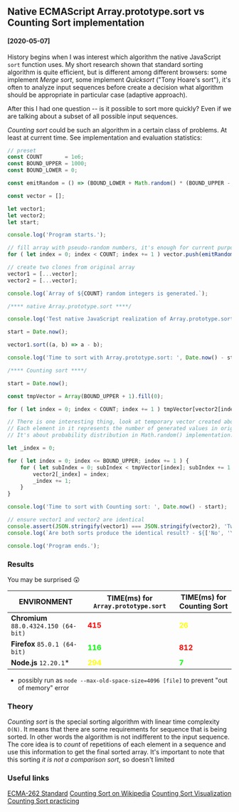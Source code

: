 ## Native ECMAScript Array.prototype.sort vs Counting Sort implementation

#### [2020-05-07]

History begins when I was interest which algorithm the native JavaScript `sort` function uses. My short research shown that standard sorting algorithm is quite efficient, but is different among different browsers: some implement _Merge sort_, some implement
_Quicksort_ ("Tony Hoare's sort"), it's often to analyze input sequences before create a decision what algorithm should be appropriate in particular case (adaptive approach).

After this I had one question -- is it possible to sort more quickly? Even if we are talking about a subset of all possible input sequences.

_Counting sort_ could be such an algorithm in a certain class of problems. At least at current time. See implementation and evaluation statistics:

```js
// preset
const COUNT       = 1e6;
const BOUND_UPPER = 1000;
const BOUND_LOWER = 0;

const emitRandom = () => (BOUND_LOWER + Math.random() * (BOUND_UPPER - BOUND_LOWER + 1)) | 0;

const vector = [];

let vector1;
let vector2;
let start;

console.log('Program starts.');

// fill array with pseudo-random numbers, it's enough for current purpose
for ( let index = 0; index < COUNT; index += 1 ) vector.push(emitRandom());

// create two clones from original array
vector1 = [...vector];
vector2 = [...vector];

console.log(`Array of ${COUNT} random integers is generated.`);

/**** native Array.prototype.sort ****/

console.log('Test native JavaScript realization of Array.prototype.sort.');

start = Date.now();

vector1.sort((a, b) => a - b);

console.log('Time to sort with Array.prototype.sort: ', Date.now() - start);

/**** Counting sort ****/

start = Date.now();

const tmpVector = Array(BOUND_UPPER + 1).fill(0);

for ( let index = 0; index < COUNT; index += 1 ) tmpVector[vector2[index]] += 1;

// There is one interesting thing, look at temporary vector created above attentively.
// Each element in it represents the number of generated values in original vector equal to the value of corresponding index.
// It's about probability distribution in Math.random() implementation.

let _index = 0;

for ( let index = 0; index <= BOUND_UPPER; index += 1 ) {
    for ( let subIndex = 0; subIndex < tmpVector[index]; subIndex += 1 ) {
        vector2[_index] = index;
        _index += 1;
    }
}

console.log('Time to sort with Counting sort: ', Date.now() - start);

// ensure vector1 and vector2 are identical
console.assert(JSON.stringify(vector1) === JSON.stringify(vector2), 'Two sorted arrays has different elements order!');
console.log(`Are both sorts produce the identical result? - ${['No', 'Yes'][Number(vector1.length === vector2.length && vector1.every((item, index) => item === vector2[index]))]}`);

console.log('Program ends.');
```

### Results

You may be surprised :astonished:

|              ENVIRONMENT              | TIME(ms) for `Array.prototype.sort` |   TIME(ms) for Counting Sort   |
|---------------------------------------|-------------------------------------|--------------------------------|
| **Chromium** `88.0.4324.150 (64-bit)` | <b style="color: #f00">415</b>      | <b style="color: #ff0">26</b>  |
| **Firefox** `85.0.1 (64-bit)`         | <b style="color: #0f0">116</b>      | <b style="color: #f00">812</b> |
| **Node.js** `12.20.1`*                | <b style="color: #ff0">294</b>      | <b style="color: #0f0">7</b>   |

* possibly run as `node --max-old-space-size=4096 [file]` to prevent "out of memory" error

### Theory

_Counting sort_ is the special sorting algorithm with linear time complexity `O(N)`. It means that there are some requirements for sequence that is being sorted.
In other words the algorithm is not indifferent to the input sequence. The core idea is to _count_ of repetitions of each element in a sequence and use this information
to get the final sorted array. It's important to note that this sorting _it is not a comparison sort_, so doesn't limited

### Useful links

[ECMA-262 Standard](https://tc39.es/ecma262/#sec-array.prototype.sort)
[Counting Sort on Wikipedia](https://en.wikipedia.org/wiki/Counting_sort)
[Counting Sort Visualization](https://www.cs.usfca.edu/~galles/visualization/CountingSort.html)
[Counting Sort practicing](https://www.hackerearth.com/practice/algorithms/sorting/counting-sort/tutorial/)
